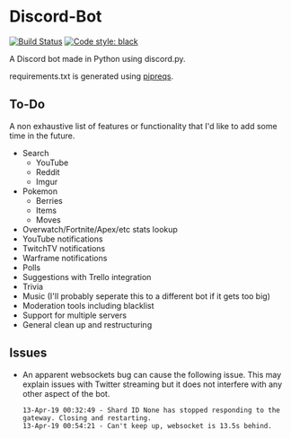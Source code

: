 # Discord-Bot
[![Build Status](https://travis-ci.com/andrewlee91/Discord-Bot.svg?branch=master)](https://travis-ci.com/andrewlee91/Discord-Bot)
[![Code style: black](https://img.shields.io/badge/code%20style-black-000000.svg)](https://github.com/python/black)

A Discord bot made in Python using discord.py. 

requirements.txt is generated using [pipreqs](https://github.com/bndr/pipreqs).

## To-Do
A non exhaustive list of features or functionality that I'd like to add some time in the future.
- Search
  - YouTube
  - Reddit
  - Imgur
- Pokemon
  - Berries
  - Items
  - Moves
- Overwatch/Fortnite/Apex/etc stats lookup
- YouTube notifications
- TwitchTV notifications
- Warframe notifications
- Polls
- Suggestions with Trello integration
- Trivia
- Music (I'll probably seperate this to a different bot if it gets too big)
- Moderation tools including blacklist
- Support for multiple servers
- General clean up and restructuring 

## Issues
- An apparent websockets bug can cause the following issue. This may explain issues with Twitter streaming but it does not interfere with any other aspect of the bot.

    ```
    13-Apr-19 00:32:49 - Shard ID None has stopped responding to the gateway. Closing and restarting.
    13-Apr-19 00:54:21 - Can't keep up, websocket is 13.5s behind.
    ```
